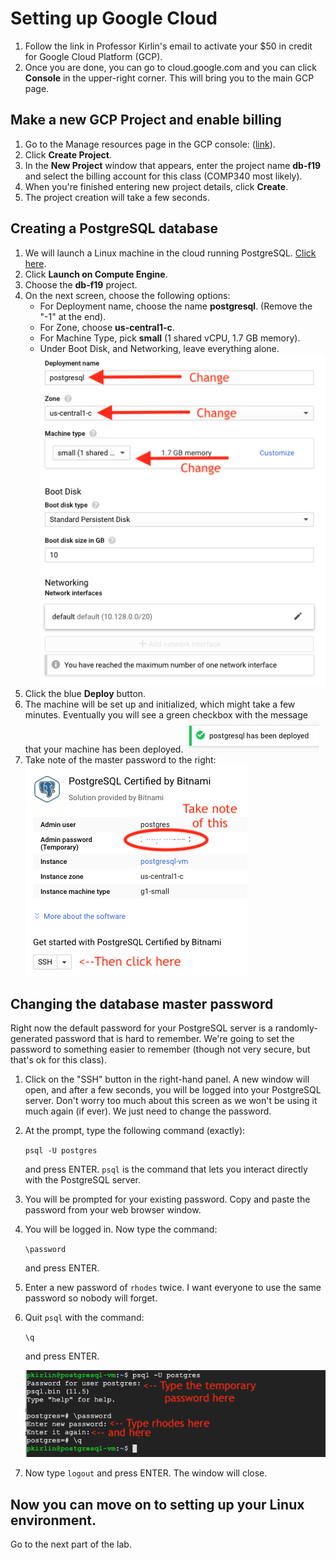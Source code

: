 # Setting up Google Cloud

 1. Follow the link in Professor Kirlin's email to activate your $50 in credit for Google Cloud Platform (GCP).
 2. Once you are done, you can go to cloud.google.com and you can click **Console** in the upper-right corner.  This will bring you to the main GCP page.
 
## Make a new GCP Project and enable billing
 
 1. Go to the Manage resources page in the GCP console: ([link](https://console.cloud.google.com/cloud-resource-manager)).
 2. Click **Create Project**.
 3. In the **New Project** window that appears, enter the project name **db-f19** and select the billing account for this class (COMP340 most likely).
 4. When you're finished entering new project details, click **Create**.
 5. The project creation will take a few seconds.
 
## Creating a PostgreSQL database

1. We will launch a Linux machine in the cloud running PostgreSQL.  [Click here](https://console.cloud.google.com/marketplace/details/bitnami-launchpad/postgresql).
2. Click **Launch on Compute Engine**.
3. Choose the **db-f19** project.
3. On the next screen, choose the following options:
	* For Deployment name, choose the name **postgresql**.  (Remove the "-1" at the end).
	* For Zone, choose **us-central1-c**.
	* For Machine Type, pick **small** (1 shared vCPU, 1.7 GB memory).
	* Under Boot Disk, and Networking, leave everything alone.
	![](sql-setup.png	)
4. Click the blue **Deploy** button.
5. The machine will be set up and initialized, which might take a few minutes.  Eventually you will see a green checkbox with the message that your machine has been deployed.
	![](deployed.png)
6. Take note of the master password to the right:
	![](change-sql-pass.png)

## Changing the database master password
Right now the default password for your PostgreSQL server is a randomly-generated password that is hard to remember.  We're going to set the
password to something easier to remember (though not very secure, but 
that's ok for this class).

1. Click on the "SSH" button in the right-hand panel.  A new window
	will open, and after a few seconds, you will be logged into your 
	PostgreSQL server.  Don't worry too much about this screen as we won't
	be using it much again (if ever).  We just need to change the password.
2. At the prompt, type the following command (exactly):

 	`psql -U postgres`
 	
	and press ENTER.  `psql` is the command that lets you interact directly
	with the PostgreSQL server.
	
3. You will be prompted for your existing password.  Copy and paste the password from your web browser window.
4. You will be logged in.  Now type the command:

	`\password`
	
	and press ENTER.
	
5. Enter a new password of `rhodes` twice.  I want everyone to use
	the same password so nobody will forget.
6. Quit `psql` with the command:

	`\q` 
	
	and press ENTER.

	![](change-pass.png)
	
7. Now type `logout` and press ENTER.  The window will close.

## Now you can move on to setting up your Linux environment.

Go to the next part of the lab.
